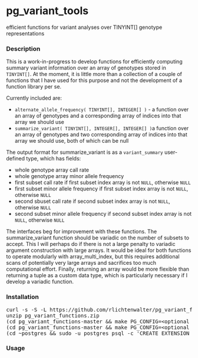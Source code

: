 # pg_variant_tools
efficient functions for variant analyses over TINYINT[] genotype representations

<h3>Description</h3>
<p>This is a work-in-progress to develop functions for efficiently computing summary variant information over an array of genotypes stored in <code>TINYINT[]</code>. At the moment, it is little more than a collection of a couple of functions that I have used for this purpose and not the development of a function library per se.

<p>
	Currently included are:
	<ul>
		<li><code>alternate_allele_frequency( TINYINT[], INTEGER[] )</code> - a function over an array of genotypes and a corresponding array of indices into that array we should use</li>
		<li><code>summarize_variant( TINYINT[], INTEGER[], INTEGER[] )</code>a function over an array of genotypes and two corresponding array of indices into that array we should use, both of which can be null</li>
	</ul>
</p>

<p>
	The output format for summarize_variant is as a <code>variant_summary</code> user-defined type, which has fields:
	<ul>
		<li>whole genotype array call rate</li>
		<li>whole genotype array minor allele frequency</li>
		<li>first subset call rate if first subset index array is not <code>NULL</code>, otherwise <code>NULL</code></li>
		<li>first subset minor allele frequency if first subset index array is not <code>NULL</code>, otherwise <code>NULL</code></li>
		<li>second sbuset call rate if second subset index array is not <code>NULL</code>, otherwise <code>NULL</code></li>
		<li>second subset minor allele frequency if second subset index array is not <code>NULL</code>, otherwise <code>NULL</code></li>
	</ul>
</p>
<p>The interfaces beg for improvement with these functions. The summarize_variant function should be variadic on the number of subsets to accept. This I will perhaps do if there is not a large penalty to variadic argument construction with large arrays. It would be ideal for both functions to operate modularly with array_multi_index, but this requires additional scans of potentially very large arrays and sacrifices too much computational effort. Finally, returning an array would be more flexible than returning a tuple as a custom data type, which is particularly necessary if I develop a variadic function.</p>

<h3>Installation</h3>
<pre>
curl -s -S -L https://github.com/rlichtenwalter/pg_variant_functions/archive/master.zip > pg_variant_functions.zip
unzip pg_variant_functions.zip
(cd pg_variant_functions-master &amp;&amp; make PG_CONFIG=&lt;optional custom pg_config path&gt;)
(cd pg_variant_functions-master &amp;&amp; make PG_CONFIG=&lt;optional custom pg_config path&gt; install)
(cd ~postgres &amp;&amp; sudo -u postgres psql -c 'CREATE EXTENSION pg_variant_functions;')
</pre>

<h3>Usage</h3>
<pre>
</pre>
